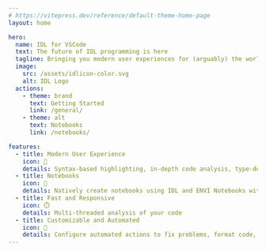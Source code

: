 ```yaml
---
# https://vitepress.dev/reference/default-theme-home-page
layout: home

hero:
  name: IDL for VSCode
  text: The future of IDL programming is here
  tagline: Bringing you modern user experiences for (arguably) the world's best text editor
  image:
    src: /assets/idlicon-color.svg
    alt: IDL Logo
  actions:
    - theme: brand
      text: Getting Started
      link: /general/
    - theme: alt
      text: Notebooks
      link: /notebooks/

features:
  - title: Modern User Experience
    icon: 🚀
    details: Syntax-based highlighting, in-depth code analysis, type-detection
  - title: Notebooks
    icon: 📒
    details: Natively create notebooks using IDL and ENVI Notebooks with no additional setup
  - title: Fast and Responsive
    icon: ⏱️
    details: Multi-threaded analysis of your code
  - title: Customizable and Automated
    icon: 🔧
    details: Configure automated actions to fix problems, format code, and disable problem reporting
---
```

